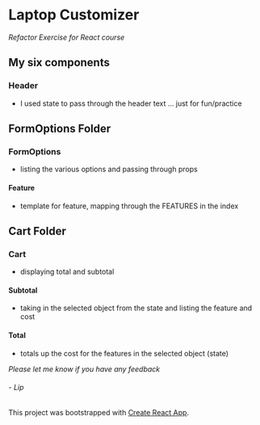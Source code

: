 # Laptop Customizer
_Refactor Exercise for React course_

## My six components

### Header
- I used state to pass through the header text ... just for fun/practice

## FormOptions Folder

### FormOptions
- listing the various options and passing through props

#### Feature
- template for feature, mapping through the FEATURES in the index

## Cart Folder

### Cart
- displaying total and subtotal

#### Subtotal
- taking in the selected object from the state and listing the feature and cost

#### Total
- totals up the cost for the features in the selected object (state)


_Please let me know if you have any feedback_

###### - Lip


This project was bootstrapped with [Create React App](https://github.com/facebook/create-react-app).
